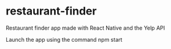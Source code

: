 # restaurant-finder
Restaurant finder app made with React Native and the Yelp API

Launch the app using the command npm start
